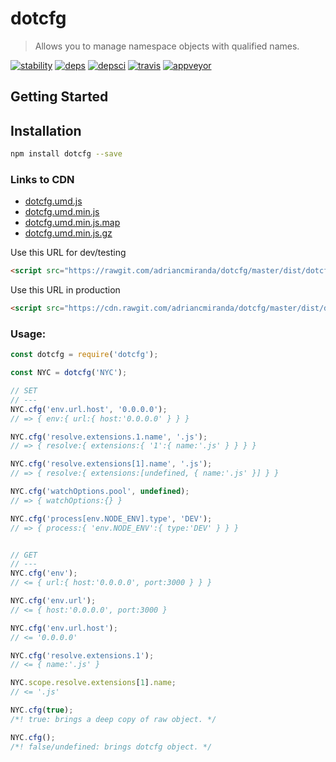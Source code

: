 # dotcfg
> Allows you to manage namespace objects with qualified names.

[![stability]][stability-url] [![deps]][deps-url] [![depsci]][depsci-url] [![travis]][travis-url] [![appveyor]][appveyor-url]

## Getting Started

## Installation

```bash
npm install dotcfg --save
```

### Links to CDN

* [dotcfg.umd.js](https://rawgit.com/adriancmiranda/dotcfg/master/dist/dotcfg.umd.js)
* [dotcfg.umd.min.js](https://cdn.rawgit.com/adriancmiranda/dotcfg/master/dist/dotcfg.umd.min.js)
* [dotcfg.umd.min.js.map](https://cdn.rawgit.com/adriancmiranda/dotcfg/master/dist/dotcfg.umd.min.js.map)
* [dotcfg.umd.min.js.gz](https://cdn.rawgit.com/adriancmiranda/dotcfg/master/dist/dotcfg.umd.min.js.gz)

Use this URL for dev/testing

```html
<script src="https://rawgit.com/adriancmiranda/dotcfg/master/dist/dotcfg.umd.js"></script>
```

Use this URL in production

```html
<script src="https://cdn.rawgit.com/adriancmiranda/dotcfg/master/dist/dotcfg.umd.min.js"></script>
```

### Usage:

```javascript
const dotcfg = require('dotcfg');

const NYC = dotcfg('NYC');

// SET
// ---
NYC.cfg('env.url.host', '0.0.0.0');
// => { env:{ url:{ host:'0.0.0.0' } } }

NYC.cfg('resolve.extensions.1.name', '.js');
// => { resolve:{ extensions:{ '1':{ name:'.js' } } } }

NYC.cfg('resolve.extensions[1].name', '.js');
// => { resolve:{ extensions:[undefined, { name:'.js' }] } }

NYC.cfg('watchOptions.pool', undefined);
// => { watchOptions:{} }

NYC.cfg('process[env.NODE_ENV].type', 'DEV');
// => { process:{ 'env.NODE_ENV':{ type:'DEV' } } }


// GET
// ---
NYC.cfg('env');
// <= { url:{ host:'0.0.0.0', port:3000 } } }

NYC.cfg('env.url');
// <= { host:'0.0.0.0', port:3000 }

NYC.cfg('env.url.host');
// <= '0.0.0.0'

NYC.cfg('resolve.extensions.1');
// <= { name:'.js' }

NYC.scope.resolve.extensions[1].name;
// <= '.js'

NYC.cfg(true);
/*! true: brings a deep copy of raw object. */

NYC.cfg();
/*! false/undefined: brings dotcfg object. */
```

[travis]: https://travis-ci.org/adriancmiranda/dotcfg.svg?branch=master
[travis-url]: https://travis-ci.org/adriancmiranda/dotcfg

[appveyor]: https://ci.appveyor.com/api/projects/status/hucvow1n0t3q3le3/branch/master?svg=true
[appveyor-url]: https://ci.appveyor.com/project/adriancmiranda/dotcfg/branch/master

[stability]: http://badges.github.io/stability-badges/dist/experimental.svg
[stability-url]: http://learnhtmlwithsong.com/blog/wp-content/uploads/2014/12/errors-everywhere-meme.png

[deps]: https://david-dm.org/adriancmiranda/dotcfg.svg
[deps-url]: https://david-dm.org/adriancmiranda/dotcfg

[depsci]: https://dependencyci.com/github/adriancmiranda/dotcfg/badge
[depsci-url]: https://dependencyci.com/github/adriancmiranda/dotcfg
